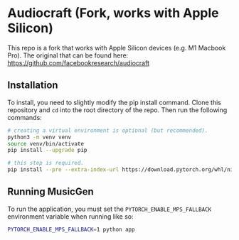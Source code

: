 # Audiocraft (Fork, works with Apple Silicon)

This repo is a fork that works with Apple Silicon devices (e.g. M1 Macbook Pro). The original that can be found here: https://github.com/facebookresearch/audiocraft

## Installation

To install, you need to slightly modify the pip install command. Clone this repository and `cd` into the root directory of the repo. Then run the following commands:
```bash
# creating a virtual environment is optional (but recommended).
python3 -m venv venv
source venv/bin/activate
pip install --upgrade pip

# this step is required.
pip install --pre --extra-index-url https://download.pytorch.org/whl/nightly/cpu -e .
```

## Running MusicGen
To run the application, you must set the `PYTORCH_ENABLE_MPS_FALLBACK` environment variable when running like so:
```bash
PYTORCH_ENABLE_MPS_FALLBACK=1 python app
```